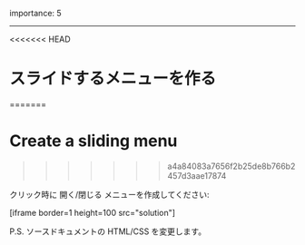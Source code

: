 importance: 5

---

<<<<<<< HEAD
# スライドするメニューを作る
=======
# Create a sliding menu
>>>>>>> a4a84083a7656f2b25de8b766b2457d3aae17874

クリック時に 開く/閉じる メニューを作成してください:

[iframe border=1 height=100 src="solution"]

P.S. ソースドキュメントの HTML/CSS を変更します。
